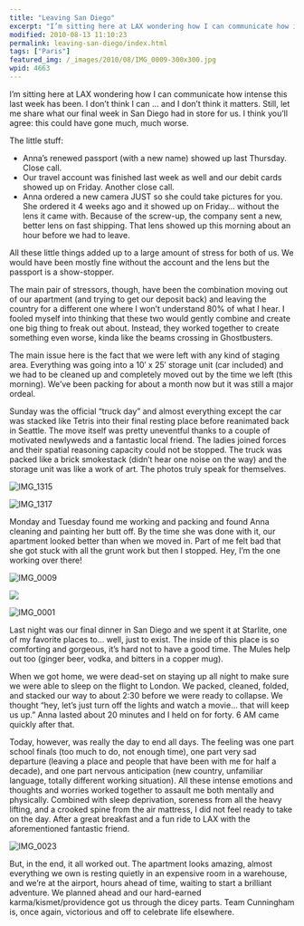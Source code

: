 ```yaml
---
title: "Leaving San Diego"
excerpt: "I’m sitting here at LAX wondering how I can communicate how intense this last week has been. I don’t think I can ... and I don’t think it matters. Still, let me share what our final week in San Diego had in store for us. "
modified: 2010-08-13 11:10:23
permalink: leaving-san-diego/index.html
tags: ["Paris"]
featured_img: /_images/2010/08/IMG_0009-300x300.jpg
wpid: 4663
---
```



I’m sitting here at LAX wondering how I can communicate how intense this last week has been. I don’t think I can ... and I don’t think it matters. Still, let me share what our final week in San Diego had in store for us. I think you’ll agree: this could have gone much, much worse.

The little stuff:

- Anna’s renewed passport (with a new name) showed up last Thursday. Close call.
- Our travel account was finished last week as well and our debit cards showed up on Friday. Another close call.
- Anna ordered a new camera JUST so she could take pictures for you. She ordered it 4 weeks ago and it showed up on Friday… without the lens it came with. Because of the screw-up, the company sent a new, better lens on fast shipping. That lens showed up this morning about an hour before we had to leave.

All these little things added up to a large amount of stress for both of us. We would have been mostly fine without the account and the lens but the passport is a show-stopper.

The main pair of stressors, though, have been the combination moving out of our apartment (and trying to get our deposit back) and leaving the country for a different one where I won’t understand 80% of what I hear. I fooled myself into thinking that these two would gently combine and create one big thing to freak out about. Instead, they worked together to create something even worse, kinda like the beams crossing in Ghostbusters.

The main issue here is the fact that we were left with any kind of staging area. Everything was going into a 10′ x 25′ storage unit (car included) and we had to be cleaned up and completely moved out by the time we left (this morning). We’ve been packing for about a month now but it was still a major ordeal.

Sunday was the official “truck day” and almost everything except the car was stacked like Tetris into their final resting place before reanimated back in Seattle. The move itself was pretty uneventful thanks to a couple of motivated newlyweds and a fantastic local friend. The ladies joined forces and their spatial reasoning capacity could not be stopped. The truck was packed like a brick smokestack (didn’t hear one noise on the way) and the storage unit was like a work of art. The photos truly speak for themselves.

![](/_images/2010/08/IMG_13151.jpg "IMG_1315")

![](/_images/2010/08/IMG_13171.jpg "IMG_1317")

Monday and Tuesday found me working and packing and found Anna cleaning and painting her butt off. By the time she was done with it, our apartment looked better than when we moved in. Part of me felt bad that she got stuck with all the grunt work but then I stopped. Hey, I’m the one working over there!

![](/_images/2010/08/IMG_0009.jpg "IMG_0009")

![](/_images/2010/08/IMG_0009.jpg)

![](/_images/2010/08/IMG_0001.jpg "IMG_0001")

Last night was our final dinner in San Diego and we spent it at Starlite, one of my favorite places to… well, just to exist. The inside of this place is so comforting and gorgeous, it’s hard not to have a good time. The Mules help out too (ginger beer, vodka, and bitters in a copper mug).

When we got home, we were dead-set on staying up all night to make sure we were able to sleep on the flight to London. We packed, cleaned, folded, and stacked our way to about 2:30 before we were ready to collapse. We thought “hey, let’s just turn off the lights and watch a movie… that will keep us up.” Anna lasted about 20 minutes and I held on for forty. 6 AM came quickly after that.

Today, however, was really the day to end all days. The feeling was one part school finals (too much to do, not enough time), one part very sad departure (leaving a place and people that have been with me for half a decade), and one part nervous anticipation (new country, unfamiliar language, totally different working situation). All these intense emotions and thoughts and worries worked together to assault me both mentally and physically. Combined with sleep deprivation, soreness from all the heavy lifting, and a crooked spine from the air mattress, I did not feel ready to take on the day. After a great breakfast and a fun ride to LAX with the aforementioned fantastic friend.

![](/_images/2010/08/IMG_0023.jpg "IMG_0023")

But, in the end, it all worked out. The apartment looks amazing, almost everything we own is resting quietly in an expensive room in a warehouse, and we’re at the airport, hours ahead of time, waiting to start a brilliant adventure. We planned ahead and our hard-earned karma/kismet/providence got us through the dicey parts. Team Cunningham is, once again, victorious and off to celebrate life elsewhere.
